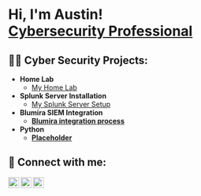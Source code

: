 <h1>Hi, I'm Austin! <br/><a href="https://www.linkedin.com/in/austin-rule-robertson/">Cybersecurity Professional</a>
<h2>👨‍💻 Cyber Security Projects:</h2>

- <b>Home Lab</b>
  - [My Home Lab](https://)
- <b>Splunk Server Installation</b>
  - [My Splunk Server Setup](https://) <b>
- <b>Blumira SIEM Integration</b>
  - [Blumira integration process](https://)
- <b>Python</b>
  - [Placeholder](https://)

<h2> 🤳 Connect with me:</h2>

[<img align="left" alt="JoshMadakor | YouTube" width="22px" src="https://cdn.jsdelivr.net/npm/simple-icons@v3/icons/youtube.svg" />][gitlab]
[<img align="left" alt="JoshMadakor | LinkedIn" width="22px" src="https://cdn.jsdelivr.net/npm/simple-icons@v3/icons/linkedin.svg" />][linkedin]
[<img align="left" alt="JoshMadakor | Instagram" width="22px" src="https://cdn.jsdelivr.net/npm/simple-icons@v3/icons/instagram.svg" />][instagram]

[gitlab]: https://gitlab.com/arob1
[instagram]: https://www.instagram.com/iamaustin.robertson/
[linkedin]: https://www.linkedin.com/in/austin-rule-robertson/


<!--
**arob191/arob191** is a ✨ _special_ ✨ repository because its `README.md` (this file) appears on your GitHub profile.

Here are some ideas to get you started:

- 🔭 I’m currently working on ...
- 🌱 I’m currently learning ...
- 👯 I’m looking to collaborate on ...
- 🤔 I’m looking for help with ...
- 💬 Ask me about ...
- 📫 How to reach me: ...
- 😄 Pronouns: ...
- ⚡ Fun fact: ...
-->
